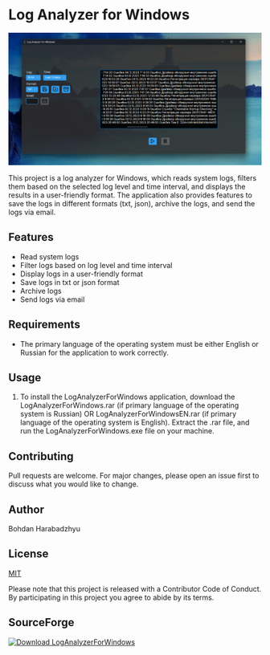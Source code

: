 # Log Analyzer for Windows

![Screenshot of the application](Screenshots/Screen.png)

This project is a log analyzer for Windows, which reads system logs, filters them based on the selected log level and time interval, and displays the results in a user-friendly format. The application also provides features to save the logs in different formats (txt, json), archive the logs, and send the logs via email.

## Features

- Read system logs
- Filter logs based on log level and time interval
- Display logs in a user-friendly format
- Save logs in txt or json format
- Archive logs
- Send logs via email

## Requirements

- The primary language of the operating system must be either English or Russian for the application to work correctly.

## Usage

1. To install the LogAnalyzerForWindows application, download the LogAnalyzerForWindows.rar (if primary language of the operating system is Russian) OR LogAnalyzerForWindowsEN.rar (if primary language of the operating system is English). Extract the .rar file, and run the LogAnalyzerForWindows.exe file on your machine.

## Contributing

Pull requests are welcome. For major changes, please open an issue first to discuss what you would like to change.

## Author

Bohdan Harabadzhyu

## License

[MIT](https://choosealicense.com/licenses/mit/)

Please note that this project is released with a Contributor Code of Conduct. By participating in this project you agree to abide by its terms.

## SourceForge

[![Download LogAnalyzerForWindows](https://a.fsdn.com/con/app/sf-download-button)](https://sourceforge.net/projects/loganalyzerforwindows/files/latest/download)
